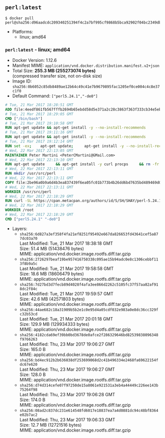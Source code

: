 ## `perl:latest`

```console
$ docker pull perl@sha256:d96aadcdc209340251394f4c2a7bf995cf9868b5bca92902f04bc2349dbefa1f
```

-	Platforms:
	-	linux; amd64

### `perl:latest` - linux; amd64

-	Docker Version: 1.12.6
-	Manifest MIME: `application/vnd.docker.distribution.manifest.v2+json`
-	Total Size: **255.3 MB (255273074 bytes)**  
	(compressed transfer size, not on-disk size)
-	Image ID: `sha256:0b6052c85db8489ae12b64c49c41e7b9679895fac1205ef0ce004c4c8e37c1f0`
-	Default Command: `["perl5.24.1","-de0"]`

```dockerfile
# Tue, 21 Mar 2017 18:28:51 GMT
ADD file:4eedf861fb567fffb2694b65ebdd58d5e371a2c28c3863f363f333cb34e5eb7b in / 
# Tue, 21 Mar 2017 18:29:05 GMT
CMD ["/bin/bash"]
# Tue, 21 Mar 2017 19:10:58 GMT
RUN apt-get update && apt-get install -y --no-install-recommends 		ca-certificates 		curl 		wget 	&& rm -rf /var/lib/apt/lists/*
# Tue, 21 Mar 2017 19:11:16 GMT
RUN apt-get update && apt-get install -y --no-install-recommends 		bzr 		git 		mercurial 		openssh-client 		subversion 				procps 	&& rm -rf /var/lib/apt/lists/*
# Tue, 21 Mar 2017 19:12:14 GMT
RUN set -ex; 	apt-get update; 	apt-get install -y --no-install-recommends 		autoconf 		automake 		bzip2 		file 		g++ 		gcc 		imagemagick 		libbz2-dev 		libc6-dev 		libcurl4-openssl-dev 		libdb-dev 		libevent-dev 		libffi-dev 		libgdbm-dev 		libgeoip-dev 		libglib2.0-dev 		libjpeg-dev 		libkrb5-dev 		liblzma-dev 		libmagickcore-dev 		libmagickwand-dev 		libncurses-dev 		libpng-dev 		libpq-dev 		libreadline-dev 		libsqlite3-dev 		libssl-dev 		libtool 		libwebp-dev 		libxml2-dev 		libxslt-dev 		libyaml-dev 		make 		patch 		xz-utils 		zlib1g-dev 				$( 			if apt-cache show 'default-libmysqlclient-dev' 2>/dev/null | grep -q '^Version:'; then 				echo 'default-libmysqlclient-dev'; 			else 				echo 'libmysqlclient-dev'; 			fi 		) 	; 	rm -rf /var/lib/apt/lists/*
# Wed, 22 Mar 2017 22:13:05 GMT
MAINTAINER Peter Martini <PeterCMartini@GMail.com>
# Wed, 22 Mar 2017 22:13:10 GMT
RUN apt-get update     && apt-get install -y curl procps     && rm -fr /var/lib/apt/lists/*
# Wed, 22 Mar 2017 22:13:11 GMT
RUN mkdir /usr/src/perl
# Wed, 22 Mar 2017 22:13:11 GMT
COPY file:2be96a0b9a6d4b3ea837439f6ea05fc01b773b4b26dd6bd7635bd489469d0075 in /usr/src/perl/ 
# Wed, 22 Mar 2017 22:13:11 GMT
WORKDIR /usr/src/perl
# Wed, 22 Mar 2017 22:18:29 GMT
RUN curl -SL https://cpan.metacpan.org/authors/id/S/SH/SHAY/perl-5.24.1.tar.bz2 -o perl-5.24.1.tar.bz2     && echo '482ac5dca262b57d26c381382a3e057b22ede631fcce32523c004b8bf773f6f0 *perl-5.24.1.tar.bz2' | sha256sum -c -     && tar --strip-components=1 -xjf perl-5.24.1.tar.bz2 -C /usr/src/perl     && rm perl-5.24.1.tar.bz2     && cat *.patch | patch -p1     && ./Configure -Duse64bitall -Duseshrplib  -des     && make -j$(nproc)     && TEST_JOBS=$(nproc) make test_harness     && make install     && cd /usr/src     && curl -LO https://raw.githubusercontent.com/miyagawa/cpanminus/master/cpanm     && chmod +x cpanm     && ./cpanm App::cpanminus     && rm -fr ./cpanm /root/.cpanm /usr/src/perl /tmp/*
# Wed, 22 Mar 2017 22:18:29 GMT
WORKDIR /root
# Wed, 22 Mar 2017 22:18:29 GMT
CMD ["perl5.24.1" "-de0"]
```

-	Layers:
	-	`sha256:6d827a3ef358f4fa21ef8251f95492e667da826653fd43641cef5a877dc03a70`  
		Last Modified: Tue, 21 Mar 2017 18:38:18 GMT  
		Size: 51.4 MB (51438476 bytes)  
		MIME: application/vnd.docker.image.rootfs.diff.tar.gzip
	-	`sha256:2726297beaf19be957416750338c095ae15b94adc0e8c1306cebbf113f8b9a5c`  
		Last Modified: Tue, 21 Mar 2017 19:58:58 GMT  
		Size: 18.6 MB (18606479 bytes)  
		MIME: application/vnd.docker.image.rootfs.diff.tar.gzip
	-	`sha256:7d27bd3d7fecb89d4028f4afa3ee866d2262c5105fc37f57aa82af918dc2f84c`  
		Last Modified: Tue, 21 Mar 2017 19:59:57 GMT  
		Size: 42.6 MB (42571803 bytes)  
		MIME: application/vnd.docker.image.rootfs.diff.tar.gzip
	-	`sha256:44ae682c18a31909b5b2e1c0e95d4a05cdf032e983a0e8dc36cc329fc32b53cd`  
		Last Modified: Tue, 21 Mar 2017 20:01:18 GMT  
		Size: 129.9 MB (129934333 bytes)  
		MIME: application/vnd.docker.image.rootfs.diff.tar.gzip
	-	`sha256:4182cda69ef39bb0bd3678de0afce2f286329646bd82539838096348f9766263`  
		Last Modified: Thu, 23 Mar 2017 19:06:27 GMT  
		Size: 165.0 B  
		MIME: application/vnd.docker.image.rootfs.diff.tar.gzip
	-	`sha256:bd4ec912b2b636038df253699068d2c41b496334e2468fa69622154fdc67e620`  
		Last Modified: Thu, 23 Mar 2017 19:06:27 GMT  
		Size: 128.0 B  
		MIME: application/vnd.docker.image.rootfs.diff.tar.gzip
	-	`sha256:d74d314cefe07f97250de15a8061e921531a3eb4a44449c226ee143b75264f98`  
		Last Modified: Thu, 23 Mar 2017 19:06:28 GMT  
		Size: 174.0 B  
		MIME: application/vnd.docker.image.rootfs.diff.tar.gzip
	-	`sha256:08ad2c837dc231e614548fd6017e18837ea7a4d0881dc94c48bf8364e02b7ac2`  
		Last Modified: Thu, 23 Mar 2017 19:06:33 GMT  
		Size: 12.7 MB (12721516 bytes)  
		MIME: application/vnd.docker.image.rootfs.diff.tar.gzip
